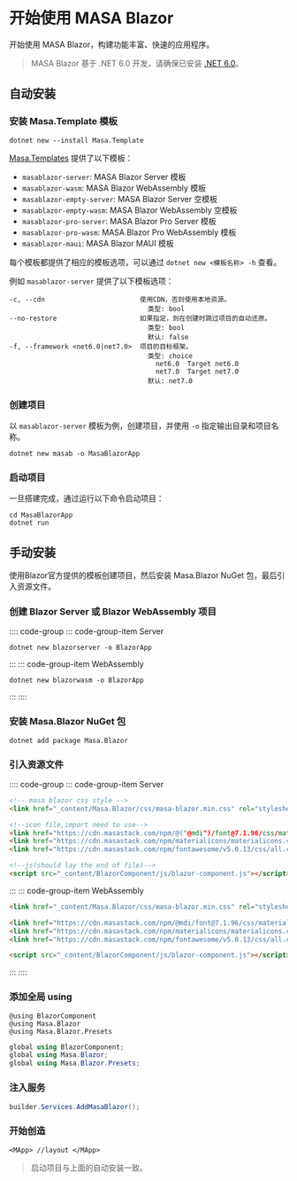 # 开始使用 MASA Blazor

开始使用 MASA Blazor，构建功能丰富、快速的应用程序。

> MASA Blazor 基于 .NET 6.0 开发，请确保已安装 [.NET 6.0](https://dotnet.microsoft.com/download/dotnet/6.0)。

## 自动安装

### 安装 Masa.Template 模板

```shell
dotnet new --install Masa.Template
```

[Masa.Templates](https://github.com/masastack/MASA.Templates) 提供了以下模板：

- `masablazor-server`: MASA Blazor Server 模板
- `masablazor-wasm`: MASA Blazor WebAssembly 模板
- `masablazor-empty-server`: MASA Blazor Server 空模板
- `masablazor-empty-wasm`: MASA Blazor WebAssembly 空模板
- `masablazor-pro-server`: MASA Blazor Pro Server 模板
- `masablazor-pro-wasm`: MASA Blazor Pro WebAssembly 模板
- `masablazor-maui`: MASA Blazor MAUI 模板

每个模板都提供了相应的模板选项，可以通过 `dotnet new <模板名称> -h` 查看。

例如 `masablazor-server` 提供了以下模板选项：

```shell
-c, --cdn                        使用CDN，否则使用本地资源。
                                   类型: bool
--no-restore                     如果指定，则在创建时跳过项目的自动还原。
                                   类型: bool
                                   默认: false
-f, --framework <net6.0|net7.0>  项目的目标框架。
                                   类型: choice
                                     net6.0  Target net6.0
                                     net7.0  Target net7.0
                                   默认: net7.0
```

### 创建项目

以 `masablazor-server` 模板为例，创建项目，并使用 `-o` 指定输出目录和项目名称。

```shell
dotnet new masab -o MasaBlazorApp
```

### 启动项目

一旦搭建完成，通过运行以下命令启动项目：

```shell
cd MasaBlazorApp
dotnet run
```

## 手动安装

使用Blazor官方提供的模板创建项目，然后安装 Masa.Blazor NuGet 包，最后引入资源文件。

### 创建 Blazor Server 或 Blazor WebAssembly 项目

:::: code-group
::: code-group-item Server
```shell
dotnet new blazorserver -o BlazorApp
```
:::
::: code-group-item WebAssembly
```shell
dotnet new blazorwasm -o BlazorApp
```
:::
::::

### 安装 Masa.Blazor NuGet 包

```shell
dotnet add package Masa.Blazor
```

### 引入资源文件

:::: code-group
::: code-group-item Server
```html Pages/_Layout.cshtml
<!-- masa blazor css style -->
<link href="_content/Masa.Blazor/css/masa-blazor.min.css" rel="stylesheet" />

<!--icon file,import need to use-->
<link href="https://cdn.masastack.com/npm/@("@mdi")/font@7.1.96/css/materialdesignicons.min.css" rel="stylesheet">
<link href="https://cdn.masastack.com/npm/materialicons/materialicons.css" rel="stylesheet">
<link href="https://cdn.masastack.com/npm/fontawesome/v5.0.13/css/all.css" rel="stylesheet">

<!--js(should lay the end of file)-->
<script src="_content/BlazorComponent/js/blazor-component.js"></script>
```
:::
::: code-group-item WebAssembly
```html wwwroot\index.html
<link href="_content/Masa.Blazor/css/masa-blazor.min.css" rel="stylesheet" />

<link href="https://cdn.masastack.com/npm/@mdi/font@7.1.96/css/materialdesignicons.min.css" rel="stylesheet">
<link href="https://cdn.masastack.com/npm/materialicons/materialicons.css" rel="stylesheet">
<link href="https://cdn.masastack.com/npm/fontawesome/v5.0.13/css/all.css" rel="stylesheet">

<script src="_content/BlazorComponent/js/blazor-component.js"></script>
```
:::
::::

### 添加全局 using

```razor _Imports.razor
@using BlazorComponent
@using Masa.Blazor
@using Masa.Blazor.Presets
```

```csharp _Imports.cs
global using BlazorComponent;
global using Masa.Blazor;
global using Masa.Blazor.Presets;
```

### 注入服务

```csharp Program.cs
builder.Services.AddMasaBlazor();
```

### 开始创造

```razor Shared/MainLayout.razor
<MApp> //layout </MApp>
```

> 启动项目与上面的自动安装一致。

